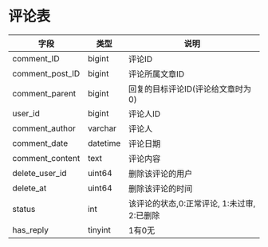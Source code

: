 # 评论表

字段 | 类型 | 说明
---|---|---
comment_ID | bigint | 评论ID
comment_post_ID | bigint | 评论所属文章ID
comment_parent | bigint | 回复的目标评论ID(评论给文章时为0)
user_id | bigint | 评论人ID
comment_author | varchar | 评论人
comment_date | datetime | 评论日期
comment_content | text | 评论内容
delete_user_id | uint64 | 删除该评论的用户
delete_at | uint64 |删除该评论的时间
status | int | 该评论的状态,0:正常评论, 1:未过审, 2:已删除
has_reply | tinyint | 1有0无